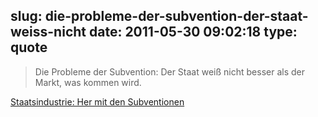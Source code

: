 slug: die-probleme-der-subvention-der-staat-weiss-nicht
date: 2011-05-30 09:02:18
type: quote
---

> Die Probleme der Subvention: Der Staat weiß nicht besser als der Markt, was kommen wird.

[Staatsindustrie: Her mit den Subventionen](http://www.faz.net/artikel/C31151/staatsindustrie-her-mit-den-subventionen-30389241.html)
